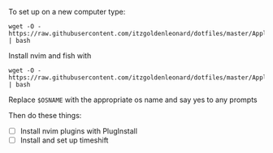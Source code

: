 To set up on a new computer type:
```
wget -O - https://raw.githubusercontent.com/itzgoldenleonard/dotfiles/master/Applications/scripts/new_system.bash | bash
```

Install nvim and fish with
```
wget -O - https://raw.githubusercontent.com/itzgoldenleonard/dotfiles/master/Applications/scripts/$OSNAME.bash | bash
```
Replace `$OSNAME` with the appropriate os name and say yes to any prompts


Then do these things:
- [ ] Install nvim plugins with PlugInstall
- [ ] Install and set up timeshift
